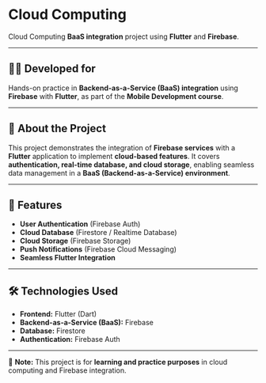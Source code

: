 # Cloud Computing  

Cloud Computing **BaaS integration** project using **Flutter** and **Firebase**.  

---

## 🧑‍💻 Developed for  
Hands-on practice in **Backend-as-a-Service (BaaS) integration** using **Firebase** with **Flutter**, as part of the **Mobile Development course**.  

---

## 📖 About the Project  
This project demonstrates the integration of **Firebase services** with a **Flutter** application to implement **cloud-based features**. It covers **authentication, real-time database, and cloud storage**, enabling seamless data management in a **BaaS (Backend-as-a-Service) environment**.  

---

## 🚀 Features  
- **User Authentication** (Firebase Auth)  
- **Cloud Database** (Firestore / Realtime Database)  
- **Cloud Storage** (Firebase Storage)  
- **Push Notifications** (Firebase Cloud Messaging)  
- **Seamless Flutter Integration**  

---

## 🛠️ Technologies Used  
- **Frontend:** Flutter (Dart)  
- **Backend-as-a-Service (BaaS):** Firebase  
- **Database:** Firestore  
- **Authentication:** Firebase Auth 

---

📌 **Note:** This project is for **learning and practice purposes** in cloud computing and Firebase integration. 
